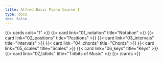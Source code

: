 ```yaml
---
title: Alfred Basic Piano Course I
type: docs
toc: false
---
```


{{< cards cols="1" >}}
{{< card link="01_notation" title="Notation" >}}
{{< card link="02_positions" title="Positions" >}}
{{< card link="03_intervals" title="Intervals" >}}
{{< card link="04_chords" title="Chords" >}}
{{< card link="05_scales" title="Scales" >}}
{{< card link="06_keys" title="Keys" >}}
{{< card link="07_tidbits" title="Tidbits of Music" >}}
{{< /cards >}}
